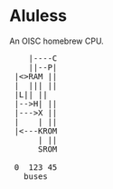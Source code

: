# Aluless
An OISC homebrew CPU.

<pre>
    |----C
    ||--P|
 |<>RAM ||
 |  ||| ||
 |<TROM ||
 |  ||| ||
 |->L|| ||
 |-->H| ||
 |--->X || 
 |    | ||
 |<---KROM
      | ||
      SROM

 0  123 45
   buses
</pre>
